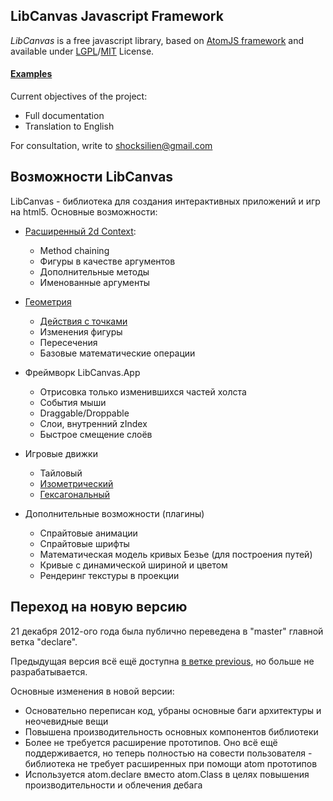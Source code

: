 ## LibCanvas Javascript Framework

*LibCanvas* is a free javascript library, based on [AtomJS framework](/theshock/atomjs) and available under [LGPL](http://www.gnu.org/copyleft/lgpl.html)/[MIT](http://opensource.org/licenses/mit-license.php) License.

#### [Examples](http://libcanvas.github.com/)

Current objectives of the project:

* Full documentation
* Translation to English

For consultation, write to shocksilien@gmail.com

## Возможности LibCanvas

LibCanvas - библиотека для создания интерактивных приложений и игр на html5. Основные возможности:

* [Расширенный 2d Context](https://github.com/theshock/libcanvas/blob/master/Docs/Ru/Core/Context2D.md):
  *  Method chaining
  *  Фигуры в качестве аргументов
  *  Дополнительные методы
  *  Именованные аргументы

* [Геометрия](https://github.com/theshock/libcanvas/tree/master/Docs/Ru/Shapes)
  *  [Действия с точками](https://github.com/theshock/libcanvas/blob/master/Docs/Ru/Core/Point.md)
  *  Изменения фигуры
  *  Пересечения
  *  Базовые математические операции


* Фреймворк LibCanvas.App
  *  Отрисовка только изменившихся частей холста
  *  События мыши
  *  Draggable/Droppable
  *  Слои, внутренний zIndex
  *  Быстрое смещение слоёв


* Игровые движки
  *  Тайловый
  *  [Изометрический](https://github.com/theshock/libcanvas/blob/master/Docs/Ru/Engines/Isometric/Projection.md)
  *  [Гексагональный](https://github.com/theshock/libcanvas/blob/master/Docs/Ru/Engines/Hex/Projection.md)


* Дополнительные возможности (плагины)
  *  Спрайтовые анимации
  *  Спрайтовые шрифты
  *  Математическая модель кривых Безье (для построения путей)
  *  Кривые с динамической шириной и цветом
  *  Рендеринг текстуры в проекции

## Переход на новую версию

21 декабря 2012-ого года была публично переведена в "master" главной ветка "declare".

Предыдущая версия всё ещё доступна [в ветке previous](https://github.com/theshock/libcanvas/tree/previous), но больше не разрабатывается.

Основные изменения в новой версии:

* Основательно переписан код, убраны основные баги архитектуры и неочевидные вещи
* Повышена производительность основных компонентов библиотеки
* Более не требуется расширение прототипов. Оно всё ещё поддерживается, но теперь полностью на совести пользователя - библиотека не требует расширенных при помощи atom прототипов
* Используется atom.declare вместо atom.Class в целях повышения производительности и облечения дебага